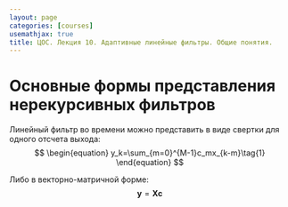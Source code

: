 ```yaml
---
layout: page
categories: [courses]
usemathjax: true
title: ЦОС. Лекция 10. Адаптивные линейные фильтры. Общие понятия.
---
```


# Основные формы представления нерекурсивных фильтров

Линейный фильтр во времени можно представить в виде свертки для одного отсчета выхода:
$$
\begin{equation}
y_k=\sum_{m=0}^{M-1}c_mx_{k-m}\tag{1}
\end{equation}
$$

Либо в векторно-матричной форме:
$$
\begin{equation}
\boldsymbol{y}=\boldsymbol{X}\boldsymbol{c}\tag{2}
\end{equation}
$$

